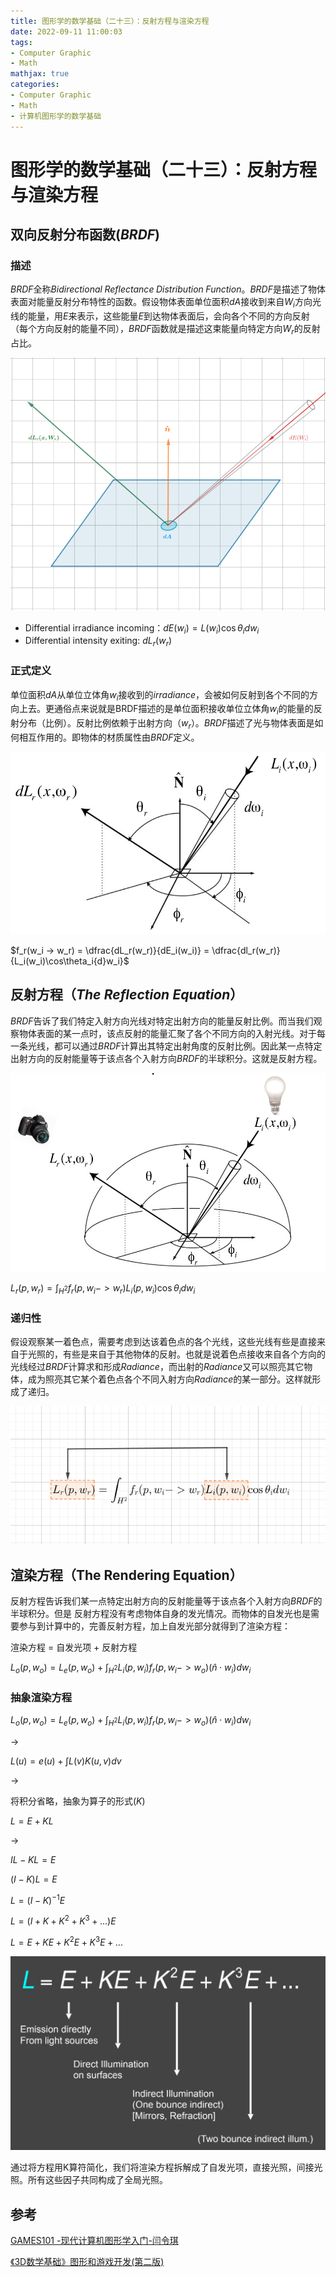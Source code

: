 ```yaml
---
title: 图形学的数学基础（二十三）：反射方程与渲染方程
date: 2022-09-11 11:00:03
tags:
- Computer Graphic
- Math
mathjax: true
categories:
- Computer Graphic
- Math
- 计算机图形学的数学基础
---
```


# 图形学的数学基础（二十三）：反射方程与渲染方程

## 双向反射分布函数($BRDF$)
### 描述
$BRDF$全称$Bidirectional\;Reflectance\;Distribution\;Function$。$BRDF$是描述了物体表面对能量反射分布特性的函数。假设物体表面单位面积$dA$接收到来自$W_i$方向光线的能量，用$E$来表示，这些能量$E$到达物体表面后，会向各个不同的方向反射（每个方向反射的能量不同），$BRDF$函数就是描述这束能量向特定方向$W_r$的反射占比。

![BRDF](图形学的数学基础（二十三）：反射方程与渲染方程/1.jpg)

- Differential irradiance incoming：$dE(w_i) = L(w_i)\cos\theta_i{d}w_i$
- Differential intensity exiting: $dL_r(w_r)$ 

### 正式定义

单位面积$dA$从单位立体角$w_i$接收到的$irradiance$，会被如何反射到各个不同的方向上去。更通俗点来说就是BRDF描述的是单位面积接收单位立体角$w_i$的能量的反射分布（比例）。反射比例依赖于出射方向（$w_r$）。$BRDF$描述了光与物体表面是如何相互作用的。即物体的材质属性由$BRDF$定义。

![BRDF](图形学的数学基础（二十三）：反射方程与渲染方程/2.jpg)

$f_r(w_i -> w_r) = \dfrac{dL_r(w_r)}{dE_i(w_i)} = \dfrac{dl_r(w_r)}{L_i(w_i)\cos\theta_i{d}w_i}$

## 反射方程（$The\;Reflection\;Equation$）
$BRDF$告诉了我们特定入射方向光线对特定出射方向的能量反射比例。而当我们观察物体表面的某一点时，该点反射的能量汇聚了各个不同方向的入射光线。对于每一条光线，都可以通过$BRDF$计算出其特定出射角度的反射比例。因此某一点特定出射方向的反射能量等于该点各个入射方向$BRDF$的半球积分。这就是反射方程。

![BRDF](图形学的数学基础（二十三）：反射方程与渲染方程/3.jpg)

$L_r(p, w_r) = \int_{H^2}f_r(p, w_i -> w_r)L_i(p, w_i)\cos\theta_i{d}w_i$

### 递归性
假设观察某一着色点，需要考虑到达该着色点的各个光线，这些光线有些是直接来自于光照的，有些是来自于其他物体的反射。也就是说着色点接收来自各个方向的光线经过$BRDF$计算求和形成$Radiance$，而出射的$Radiance$又可以照亮其它物体，成为照亮其它某个着色点各个不同入射方向$Radiance$的某一部分。这样就形成了递归。

![BRDF](图形学的数学基础（二十三）：反射方程与渲染方程/4.jpg)

## 渲染方程（The Rendering Equation）
反射方程告诉我们某一点特定出射方向的反射能量等于该点各个入射方向$BRDF$的半球积分。但是
反射方程没有考虑物体自身的发光情况。而物体的自发光也是需要参与到计算中的，完善反射方程，加上自发光部分就得到了渲染方程：

渲染方程 = 自发光项 + 反射方程

$L_o(p, w_o) = L_e(p, w_o) + \int_{H^2}L_i(p, w_i)f_r(p, w_i -> w_o)(\hat{n}\cdot{w_i})dw_i$

### 抽象渲染方程

$L_o(p, w_o) = L_e(p, w_o) + \int_{H^2}L_i(p, w_i)f_r(p, w_i -> w_o)(\hat{n}\cdot{w_i})dw_i$

->

$L(u) = e(u) + \int{L(v)}K(u,v)dv$

-> 

将积分省略，抽象为算子的形式($K$)

$L = E + KL$

->

$IL-KL = E$

$(I-K)L = E$

$L = (I-K)^{-1}E$

$L = (I +K+K^2+K^3+...)E$

$L = E + KE + K^2E + K^3E+...$


![BRDF](图形学的数学基础（二十三）：反射方程与渲染方程/6.jpg)

通过将方程用K算符简化，我们将渲染方程拆解成了自发光项，直接光照，间接光照。所有这些因子共同构成了全局光照。

## 参考

[GAMES101 -现代计算机图形学入门-闫令琪](https://www.bilibili.com/video/BV1X7411F744?p=15&vd_source=b3b87210888ec87be647603921054a36)

[《3D数学基础》图形和游戏开发(第二版)](https://item.jd.com/12659881.html)

